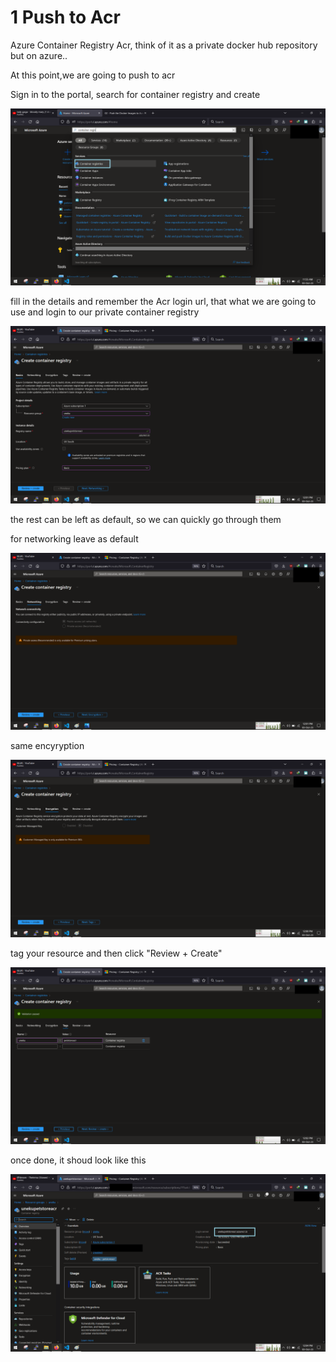 <!-- @format -->

# 1 Push to Acr

Azure Container Registry Acr, think of it as a private docker hub repository but on azure..

At this point,we are going to push to acr

Sign in to the portal, search for container registry and create

![](images/acr1.png)

fill in the details and remember the Acr login url, that what we are going to use and login to our private container registry

![](images/acr2.png)

the rest can be left as default, so we can quickly go through them

for networking leave as default

![](images/acr3.png)

same encyryption

![](images/acr4.png)

tag your resource and then click "Review + Create"

![](images/acr5.png)

once done, it shoud look like this

![](images/acr7.png)
